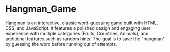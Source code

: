 # Hangman_Game
Hangman is an interactive, classic word-guessing game built with HTML, CSS, and JavaScript. It features a polished design and engaging user experience with multiple categories (Fruits, Countries, Animals), and additional features such as random hints. The goal is to save the "hangman" by guessing the word before running out of attempts.
